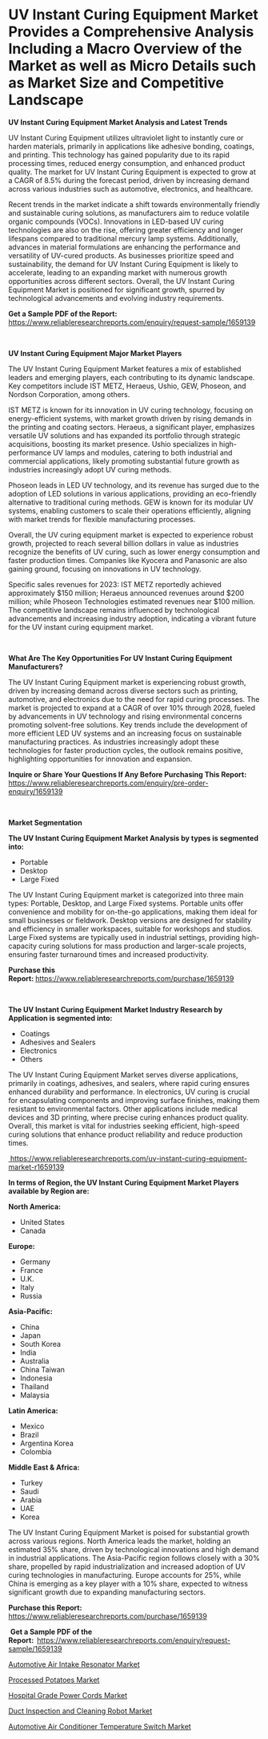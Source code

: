 <p><h1>UV Instant Curing Equipment Market Provides a Comprehensive Analysis Including a Macro Overview of the Market as well as Micro Details such as Market Size and Competitive Landscape</h1></p><p><strong>UV Instant Curing Equipment Market Analysis and Latest Trends</strong></p>
<p><p>UV Instant Curing Equipment utilizes ultraviolet light to instantly cure or harden materials, primarily in applications like adhesive bonding, coatings, and printing. This technology has gained popularity due to its rapid processing times, reduced energy consumption, and enhanced product quality. The market for UV Instant Curing Equipment is expected to grow at a CAGR of 8.5% during the forecast period, driven by increasing demand across various industries such as automotive, electronics, and healthcare.</p><p>Recent trends in the market indicate a shift towards environmentally friendly and sustainable curing solutions, as manufacturers aim to reduce volatile organic compounds (VOCs). Innovations in LED-based UV curing technologies are also on the rise, offering greater efficiency and longer lifespans compared to traditional mercury lamp systems. Additionally, advances in material formulations are enhancing the performance and versatility of UV-cured products. As businesses prioritize speed and sustainability, the demand for UV Instant Curing Equipment is likely to accelerate, leading to an expanding market with numerous growth opportunities across different sectors. Overall, the UV Instant Curing Equipment Market is positioned for significant growth, spurred by technological advancements and evolving industry requirements.</p></p>
<p><strong>Get a Sample PDF of the Report:&nbsp;</strong> <a href="https://www.reliableresearchreports.com/enquiry/request-sample/1659139?utm_campaign=12&utm_medium=2&utm_source=Github&utm_content=ia&utm_term=28092024&utm_id=uv-instant-curing-equipment">https://www.reliableresearchreports.com/enquiry/request-sample/1659139</a></p>
<p>&nbsp;</p>
<p><strong>UV Instant Curing Equipment Major Market Players</strong></p>
<p><p>The UV Instant Curing Equipment Market features a mix of established leaders and emerging players, each contributing to its dynamic landscape. Key competitors include IST METZ, Heraeus, Ushio, GEW, Phoseon, and Nordson Corporation, among others. </p><p>IST METZ is known for its innovation in UV curing technology, focusing on energy-efficient systems, with market growth driven by rising demands in the printing and coating sectors. Heraeus, a significant player, emphasizes versatile UV solutions and has expanded its portfolio through strategic acquisitions, boosting its market presence. Ushio specializes in high-performance UV lamps and modules, catering to both industrial and commercial applications, likely promoting substantial future growth as industries increasingly adopt UV curing methods.</p><p>Phoseon leads in LED UV technology, and its revenue has surged due to the adoption of LED solutions in various applications, providing an eco-friendly alternative to traditional curing methods. GEW is known for its modular UV systems, enabling customers to scale their operations efficiently, aligning with market trends for flexible manufacturing processes.</p><p>Overall, the UV curing equipment market is expected to experience robust growth, projected to reach several billion dollars in value as industries recognize the benefits of UV curing, such as lower energy consumption and faster production times. Companies like Kyocera and Panasonic are also gaining ground, focusing on innovations in UV technology.</p><p>Specific sales revenues for 2023: IST METZ reportedly achieved approximately $150 million; Heraeus announced revenues around $200 million; while Phoseon Technologies estimated revenues near $100 million. The competitive landscape remains influenced by technological advancements and increasing industry adoption, indicating a vibrant future for the UV instant curing equipment market.</p></p>
<p>&nbsp;</p>
<p><strong>What Are The Key Opportunities For UV Instant Curing Equipment Manufacturers?</strong></p>
<p><p>The UV Instant Curing Equipment market is experiencing robust growth, driven by increasing demand across diverse sectors such as printing, automotive, and electronics due to the need for rapid curing processes. The market is projected to expand at a CAGR of over 10% through 2028, fueled by advancements in UV technology and rising environmental concerns promoting solvent-free solutions. Key trends include the development of more efficient LED UV systems and an increasing focus on sustainable manufacturing practices. As industries increasingly adopt these technologies for faster production cycles, the outlook remains positive, highlighting opportunities for innovation and expansion.</p></p>
<p><strong>Inquire or Share Your Questions If Any Before Purchasing This Report:</strong> <a href="https://www.reliableresearchreports.com/enquiry/pre-order-enquiry/1659139?utm_campaign=12&utm_medium=2&utm_source=Github&utm_content=ia&utm_term=28092024&utm_id=uv-instant-curing-equipment">https://www.reliableresearchreports.com/enquiry/pre-order-enquiry/1659139</a></p>
<p>&nbsp;</p>
<p><strong>Market Segmentation</strong></p>
<p><strong>The UV Instant Curing Equipment Market Analysis by types is segmented into:</strong></p>
<p><ul><li>Portable</li><li>Desktop</li><li>Large Fixed</li></ul></p>
<p><p>The UV Instant Curing Equipment market is categorized into three main types: Portable, Desktop, and Large Fixed systems. Portable units offer convenience and mobility for on-the-go applications, making them ideal for small businesses or fieldwork. Desktop versions are designed for stability and efficiency in smaller workspaces, suitable for workshops and studios. Large Fixed systems are typically used in industrial settings, providing high-capacity curing solutions for mass production and larger-scale projects, ensuring faster turnaround times and increased productivity.</p></p>
<p><strong>Purchase this Report:&nbsp;</strong><a href="https://www.reliableresearchreports.com/purchase/1659139?utm_campaign=12&utm_medium=2&utm_source=Github&utm_content=ia&utm_term=28092024&utm_id=uv-instant-curing-equipment">https://www.reliableresearchreports.com/purchase/1659139</a></p>
<p>&nbsp;</p>
<p><strong>The UV Instant Curing Equipment Market Industry Research by Application is segmented into:</strong></p>
<p><ul><li>Coatings</li><li>Adhesives and Sealers</li><li>Electronics</li><li>Others</li></ul></p>
<p><p>The UV Instant Curing Equipment Market serves diverse applications, primarily in coatings, adhesives, and sealers, where rapid curing ensures enhanced durability and performance. In electronics, UV curing is crucial for encapsulating components and improving surface finishes, making them resistant to environmental factors. Other applications include medical devices and 3D printing, where precise curing enhances product quality. Overall, this market is vital for industries seeking efficient, high-speed curing solutions that enhance product reliability and reduce production times.</p></p>
<p><a href="https://www.reliableresearchreports.com/uv-instant-curing-equipment-market-r1659139?utm_campaign=12&utm_medium=2&utm_source=Github&utm_content=ia&utm_term=28092024&utm_id=uv-instant-curing-equipment">&nbsp;https://www.reliableresearchreports.com/uv-instant-curing-equipment-market-r1659139</a></p>
<p><strong>In terms of Region, the UV Instant Curing Equipment Market Players available by Region are:</strong></p>
<p>
    <p> <strong> North America: </strong>
        <ul>
            <li>United States</li>
            <li>Canada</li>
        </ul>
        </p> 
    <p> <strong> Europe: </strong>
        <ul>
            <li>Germany</li>
            <li>France</li>
            <li>U.K.</li>
            <li>Italy</li>
            <li>Russia</li>
        </ul>
        </p> 
    <p> <strong> Asia-Pacific: </strong>
        <ul>
            <li>China</li>
            <li>Japan</li>
            <li>South Korea</li>
            <li>India</li>
            <li>Australia</li>
            <li>China Taiwan</li>
            <li>Indonesia</li>
            <li>Thailand</li>
            <li>Malaysia</li>
        </ul>
        </p> 
    <p> <strong> Latin America: </strong>
        <ul>
            <li>Mexico</li>
            <li>Brazil</li>
            <li>Argentina Korea</li>
            <li>Colombia</li>
        </ul>
        </p> 
    <p> <strong> Middle East & Africa: </strong>
        <ul>
            <li>Turkey</li>
            <li>Saudi</li>
            <li>Arabia</li>
            <li>UAE</li>
            <li>Korea</li>
        </ul>
    </p>
    </p>
<p><p>The UV Instant Curing Equipment Market is poised for substantial growth across various regions. North America leads the market, holding an estimated 35% share, driven by technological innovations and high demand in industrial applications. The Asia-Pacific region follows closely with a 30% share, propelled by rapid industrialization and increased adoption of UV curing technologies in manufacturing. Europe accounts for 25%, while China is emerging as a key player with a 10% share, expected to witness significant growth due to expanding manufacturing sectors.</p></p>
<p><strong>Purchase this Report: </strong><a href="https://www.reliableresearchreports.com/purchase/1659139?utm_campaign=12&utm_medium=2&utm_source=Github&utm_content=ia&utm_term=28092024&utm_id=uv-instant-curing-equipment">https://www.reliableresearchreports.com/purchase/1659139</a></p>
<p>&nbsp;<strong>Get a Sample PDF of the Report:&nbsp;&nbsp;</strong><a href="https://www.reliableresearchreports.com/enquiry/request-sample/1659139?utm_campaign=12&utm_medium=2&utm_source=Github&utm_content=ia&utm_term=28092024&utm_id=uv-instant-curing-equipment">https://www.reliableresearchreports.com/enquiry/request-sample/1659139</a></p>
<p><strong></strong></p>
<p><p><a href="https://issuu.com/reportprime-2/docs/automotive-air-intake-resonator-mar_4eba9e79d450ed?utm_campaign=12&utm_medium=2&utm_source=Github&utm_content=ia&utm_term=28092024&utm_id=uv-instant-curing-equipment">Automotive Air Intake Resonator Market</a></p><p><a href="https://www.linkedin.com/pulse/processed-potatoes-market2024-2031-industry-insights-lyhfe?utm_campaign=12&utm_medium=2&utm_source=Github&utm_content=ia&utm_term=28092024&utm_id=uv-instant-curing-equipment">Processed Potatoes Market</a></p><p><a href="https://github.com/GenaGaines34/Market-Research-Report-List-1/blob/main/hospital-grade-power-cords-market.md?utm_campaign=12&utm_medium=2&utm_source=Github&utm_content=ia&utm_term=28092024&utm_id=uv-instant-curing-equipment">Hospital Grade Power Cords Market</a></p><p><a href="https://github.com/AbbasMahmud554/Market-Research-Report-List-1/blob/main/duct-inspection-and-cleaning-robot-market.md?utm_campaign=12&utm_medium=2&utm_source=Github&utm_content=ia&utm_term=28092024&utm_id=uv-instant-curing-equipment">Duct Inspection and Cleaning Robot Market</a></p><p><a href="https://issuu.com/reportprime-2/docs/automotive-air-conditioner-temperat_0aad6d0b43b8a9?utm_campaign=12&utm_medium=2&utm_source=Github&utm_content=ia&utm_term=28092024&utm_id=uv-instant-curing-equipment">Automotive Air Conditioner Temperature Switch Market</a></p></p>